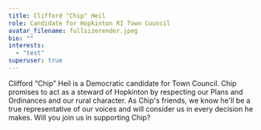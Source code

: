 ```yaml
---
title: Clifford "Chip" Heil
role: Candidate for Hopkinton RI Town Council
avatar_filename: fullsizerender.jpeg
bio: ""
interests:
  - "test"
superuser: true
---
```

Clifford “Chip” Heil is a Democratic candidate for Town Council. Chip promises to act as a steward of Hopkinton by respecting our Plans and Ordinances and our rural character. As Chip's friends, we know he'll be a true representative of our voices and will consider us in every decision he makes. Will you join us in supporting Chip?
